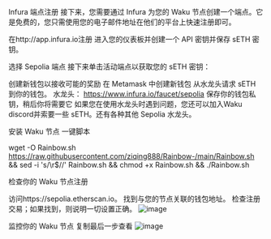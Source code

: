 Infura 端点注册
接下来，您需要通过 Infura 为您的 Waku 节点创建一个端点。它是免费的，您只需使用您的电子邮件地址在他们的平台上快速注册即可。


在http://app.infura.io注册
进入您的仪表板并创建一个 API 密钥并保存 sETH 密钥。

选择 Sepolia 端点
接下来单击活动端点以获取您的 sETH 密钥：


创建新钱包以接收可能的奖励
在 Metamask 中创建新钱包
从水龙头请求 sETH 到你的钱包。
水龙头： https://www.infura.io/faucet/sepolia
保存你的钱包私钥，稍后你将需要它
如果您在使用水龙头时遇到问题，您还可以加入Waku discord并索要一些 sETH。还有各种其他 Sepolia 水龙头。


安装 Waku 节点  一键脚本

wget -O Rainbow.sh https://raw.githubusercontent.com/ziqing888/Rainbow-/main/Rainbow.sh && sed -i 's/\r$//' Rainbow.sh && chmod +x Rainbow.sh && ./Rainbow.sh



检查你的 Waku 节点注册

访问https://sepolia.etherscan.io。
找到与您的节点关联的钱包地址。
检查注册交易；如果找到，则说明一切设置正确。
![image](https://github.com/user-attachments/assets/87994b47-9b2d-4bc9-a5de-49dd4b6518c6)

监控你的 Waku 节点
复制最后一步查看
![image](https://github.com/user-attachments/assets/ab422542-c2bc-4663-980f-99a9ffbb8a36)
